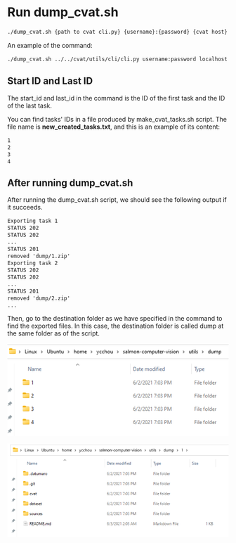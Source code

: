 # Run dump_cvat.sh

```bash
./dump_cvat.sh {path to cvat cli.py} {username}:{password} {cvat host} {start_id} {last_id} {dest_dir}
```

An example of the command:

```bash
./dump_cvat.sh ../../cvat/utils/cli/cli.py username:password localhost 1 4 dump
```

## Start ID and Last ID

The start_id and last_id in the command is the ID of the first task and the ID of the last task.

You can find tasks' IDs in a file produced by make_cvat_tasks.sh script. The file name is **new_created_tasks.txt**, and this is an example of its content:

```
1
2
3
4
```

## After running dump_cvat.sh

After running the dump_cvat.sh script, we should see the following output if it succeeds.

```
Exporting task 1
STATUS 202
STATUS 202
...
STATUS 201
removed 'dump/1.zip'
Exporting task 2
STATUS 202
STATUS 202
...
STATUS 201
removed 'dump/2.zip'
...
```

Then, go to the destination folder as we have specified in the command to find the exported files. In this case, the destination folder is called dump at the same folder as of the script.

![](assets/run_dump_cvat/dump_folder.png)

![](assets/run_dump_cvat/dump_task_folder.png)
